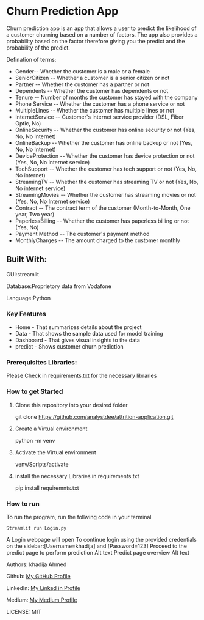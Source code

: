 # Churn Prediction App
Churn prediction app is an app that allows a user to predict the likelihood of a customer churning based on a number of factors. The app also provides a probability based on the factor therefore giving you the predict and the probability of the predict.

Defination of terms:
- Gender-- Whether the customer is a male or a female
- SeniorCitizen -- Whether a customer is a senior citizen or not
- Partner -- Whether the customer has a partner or not
- Dependents -- Whether the customer has dependents or not
- Tenure -- Number of months the customer has stayed with the company
- Phone Service -- Whether the customer has a phone service or not
- MultipleLines -- Whether the customer has multiple lines or not
- InternetService -- Customer's internet service provider (DSL, Fiber Optic, No)
- OnlineSecurity -- Whether the customer has online security or not (Yes, No, No Internet)
- OnlineBackup -- Whether the customer has online backup or not (Yes, No, No Internet)
- DeviceProtection -- Whether the customer has device protection or not (Yes, No, No internet service)
- TechSupport -- Whether the customer has tech support or not (Yes, No, No internet)
- StreamingTV -- Whether the customer has streaming TV or not (Yes, No, No internet service)
- StreamingMovies -- Whether the customer has streaming movies or not (Yes, No, No Internet service)
- Contract -- The contract term of the customer (Month-to-Month, One year, Two year)
- PaperlessBilling -- Whether the customer has paperless billing or not (Yes, No)
- Payment Method -- The customer's payment method
- MonthlyCharges -- The amount charged to the customer monthly

## Built With:
GUI:streamlit

Database:Proprietory data from Vodafone

Language:Python

### Key Features
- Home - That summarizes details about the project
- Data - That shows the sample data used for model training
- Dashboard - That gives visual insights to the data
- predict - Shows customer churn prediction

### Prerequisites Libraries:
Please Check in requirements.txt for the necessary libraries
### How to get Started
1) Clone this repository into your desired folder

    git clone https://github.com/analystdee/attrition-application.git
2) Create a Virtual environment

    python -m venv
3) Activate the Virtual environment

    venv/Scripts/activate
4) install the necessary Libraries in requirements.txt

    pip install requiremnts.txt
### How to run
To run the program, run the follwing code in your terminal

    Streamlit run Login.py

A Login webpage will open
To continue login using the provided credentials on the sidebar:[Username=khadija] and [Password=123]
Proceed to the predict page to perform prediction Alt text
Predict page overview Alt text

Authors:
khadija Ahmed

Github: [My GitHub Profile](https://github.com/analystdee)

LinkedIn: [My Linked in Profile](www.linkedin.com/in/khadija-abdallah)

Medium: [My Medium Profile](https://medium.com/@deedahahmed01)

LICENSE:
MIT
